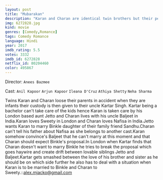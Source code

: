 ```yaml
---
layout: post
title: "Mubarakan"
description: "Karan and Charan are identical twin brothers but their personalities are polar opposites. Karan has grown up in London while Charan was raised in Punjab. Karan is street-smart, calculating and flamboyant while Charan is simple, idealistic and honest in his approach. Karan is in love with Sweety while Charan is in a relationship with Nafisa. Karan's family fixes Karan's wedding with Binkle, daughter of one of the wealthiest families in London. He convinces his famil.."
img: 6272828.jpg
kind: movie
genres: [Comedy,Romance]
tags: Comedy Romance 
language: Hindi
year: 2017
imdb_rating: 5.5
votes: 3332
imdb_id: 6272828
netflix_id: 80204460
color: 495867
---
```

Director: `Anees Bazmee`  

Cast: `Anil Kapoor` `Arjun Kapoor` `Ileana D'Cruz` `Athiya Shetty` `Neha Sharma` 

Twins Karan and Charan loose their parents in accident when they are infants their custody is then given to their uncle Kartar Singh. Kartar being a bachelor can't take care of the kids hence Karan is taken care by his London based aunt Jetto and Charan lives with his uncle Baljeet in India.Karan loves Sweety in London and Charan loves Nafisa in India.Jetto wants Karan to marry Binkle daughter of their family friend Sandhu.Charan can't tell his father about Nafisa as she belongs to another cast.Karan somehow convince's Baljeet that he can't marry at this moment and that Charan should expect Binkle's proposal.In London when Kartar finds that Charan doesn't want to marry Binkle he tries to break the proposal which goes haywire and create drift between lovable siblings Jetto and Baljeet.Kartar gets smashed between the love of his brother and sister as he should be on which side further he also has to deal with a situation when Karan is to be married to Binkle and Charan to Sweety.::alex.mjacko@gmail.com